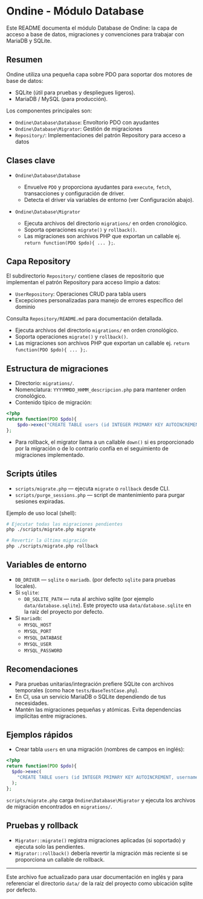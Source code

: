 # Ondine - Módulo Database

Este README documenta el módulo Database de Ondine: la capa de acceso a base de datos, migraciones y convenciones para trabajar con MariaDB y SQLite.

## Resumen

Ondine utiliza una pequeña capa sobre PDO para soportar dos motores de base de datos:

- SQLite (útil para pruebas y despliegues ligeros).
- MariaDB / MySQL (para producción).

Los componentes principales son:
- `Ondine\Database\Database`: Envoltorio PDO con ayudantes
- `Ondine\Database\Migrator`: Gestión de migraciones
- `Repository/`: Implementaciones del patrón Repository para acceso a datos

## Clases clave

- `Ondine\Database\Database`
  - Envuelve `PDO` y proporciona ayudantes para `execute`, `fetch`, transacciones y configuración de driver.
  - Detecta el driver vía variables de entorno (ver Configuración abajo).

- `Ondine\Database\Migrator`
  - Ejecuta archivos del directorio `migrations/` en orden cronológico.
  - Soporta operaciones `migrate()` y `rollback()`.
  - Las migraciones son archivos PHP que exportan un callable ej. `return function(PDO $pdo){ ... };`.

## Capa Repository

El subdirectorio `Repository/` contiene clases de repositorio que implementan el patrón Repository para acceso limpio a datos:

- `UserRepository`: Operaciones CRUD para tabla users
- Excepciones personalizadas para manejo de errores específico del dominio

Consulta `Repository/README.md` para documentación detallada.
  - Ejecuta archivos del directorio `migrations/` en orden cronológico.
  - Soporta operaciones `migrate()` y `rollback()`.
  - Las migraciones son archivos PHP que exportan un callable ej. `return function(PDO $pdo){ ... };`.

## Estructura de migraciones

- Directorio: `migrations/`.
- Nomenclatura: `YYYYMMDD_HHMM_descripcion.php` para mantener orden cronológico.
- Contenido típico de migración:

```php
<?php
return function(PDO $pdo){
    $pdo->exec("CREATE TABLE users (id INTEGER PRIMARY KEY AUTOINCREMENT, username TEXT UNIQUE, password TEXT, created_at DATETIME)");
};
```

- Para rollback, el migrator llama a un callable `down()` si es proporcionado por la migración o de lo contrario confía en el seguimiento de migraciones implementado.

## Scripts útiles

- `scripts/migrate.php` — ejecuta `migrate` o `rollback` desde CLI.
- `scripts/purge_sessions.php` — script de mantenimiento para purgar sesiones expiradas.

Ejemplo de uso local (shell):

```bash
# Ejecutar todas las migraciones pendientes
php ./scripts/migrate.php migrate

# Revertir la última migración
php ./scripts/migrate.php rollback
```

## Variables de entorno

- `DB_DRIVER` — `sqlite` o `mariadb`. (por defecto `sqlite` para pruebas locales).
- Si `sqlite`:
  - `DB_SQLITE_PATH` — ruta al archivo sqlite (por ejemplo `data/database.sqlite`). Este proyecto usa `data/database.sqlite` en la raíz del proyecto por defecto.
- Si `mariadb`:
  - `MYSQL_HOST`
  - `MYSQL_PORT`
  - `MYSQL_DATABASE`
  - `MYSQL_USER`
  - `MYSQL_PASSWORD`

## Recomendaciones

- Para pruebas unitarias/integración prefiere SQLite con archivos temporales (como hace `tests/BaseTestCase.php`).
- En CI, usa un servicio MariaDB o SQLite dependiendo de tus necesidades.
- Mantén las migraciones pequeñas y atómicas. Evita dependencias implícitas entre migraciones.

## Ejemplos rápidos

- Crear tabla `users` en una migración (nombres de campos en inglés):

```php
<?php
return function(PDO $pdo){
  $pdo->exec(
    "CREATE TABLE users (id INTEGER PRIMARY KEY AUTOINCREMENT, username TEXT UNIQUE, password TEXT, created_at DATETIME)"
  );
};
```

`scripts/migrate.php` carga `Ondine\Database\Migrator` y ejecuta los archivos de migración encontrados en `migrations/`.

## Pruebas y rollback

- `Migrator::migrate()` registra migraciones aplicadas (si soportado) y ejecuta solo las pendientes.
- `Migrator::rollback()` debería revertir la migración más reciente si se proporciona un callable de rollback.

---

Este archivo fue actualizado para usar documentación en inglés y para referenciar el directorio `data/` de la raíz del proyecto como ubicación sqlite por defecto.
